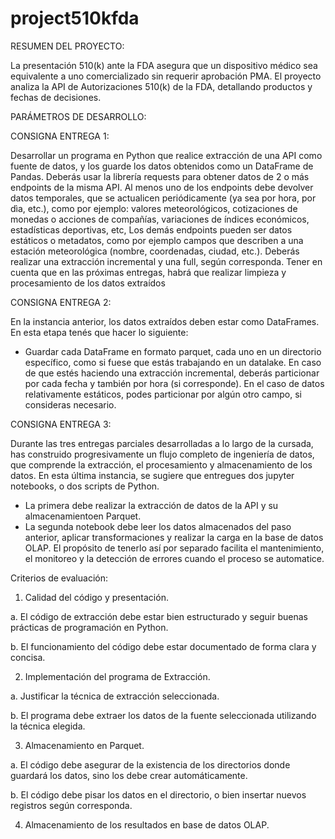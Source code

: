 # project510kfda
RESUMEN DEL PROYECTO:

La presentación 510(k) ante la FDA asegura que un dispositivo médico sea equivalente a uno comercializado sin requerir aprobación PMA. El proyecto analiza la API de Autorizaciones 510(k) de la FDA, detallando productos y fechas de decisiones.

PARÁMETROS DE DESARROLLO:

CONSIGNA ENTREGA 1:

Desarrollar un programa en Python que realice extracción de una API como fuente de datos, y los guarde los datos obtenidos como un DataFrame de Pandas. Deberás usar la librería requests para obtener datos de 2 o más endpoints de la misma API. Al menos uno de los endpoints debe devolver datos temporales, que se actualicen periódicamente (ya sea por hora, por dìa, etc.), como por ejemplo: valores
meteorológicos, cotizaciones de monedas o acciones de compañías, variaciones de índices económicos, estadísticas deportivas, etc, Los demás endpoints pueden ser datos estáticos o metadatos, como por ejemplo campos que describen a una estación meteorológica (nombre, coordenadas, ciudad, etc.). Deberás realizar una extracción incremental y una full, según corresponda.
Tener en cuenta que en las próximas entregas, habrá que realizar limpieza y procesamiento de los datos extraídos

CONSIGNA ENTREGA 2:

En la instancia anterior, los datos extraídos deben estar como DataFrames. En esta etapa tenés que hacer lo siguiente:
- Guardar cada DataFrame en formato parquet, cada uno en un directorio específico, como si fuese que estás trabajando en un datalake. En caso de que estés haciendo una extracción incremental, deberás particionar por cada fecha y también por hora (si corresponde). En el caso de datos relativamente estáticos, podes particionar por algún otro campo, si consideras necesario.

CONSIGNA ENTREGA 3:

Durante las tres entregas parciales desarrolladas a lo largo de la cursada, has construido progresivamente un flujo completo de ingeniería de datos, que comprende la extracción, el procesamiento y almacenamiento de los datos. En esta última instancia, se sugiere que entregues dos jupyter notebooks, o dos scripts de Python.
- La primera debe realizar la extracción de datos de la API y su almacenamientoen Parquet.
- La segunda notebook debe leer los datos almacenados del paso anterior, aplicar transformaciones y realizar la carga en la base de datos OLAP.
El propósito de tenerlo así por separado facilita el mantenimiento, el monitoreo y la detección de errores cuando el proceso se automatice.

Criterios de evaluación:

1. Calidad del código y presentación.
   
  a. El código de extracción debe estar bien estructurado y seguir buenas prácticas de programación en Python.
  
  b. El funcionamiento del código debe estar documentado de forma clara y concisa.
  
2. Implementación del programa de Extracción.
   
  a. Justificar la técnica de extracción seleccionada.
  
  b. El programa debe extraer los datos de la fuente seleccionada utilizando la técnica elegida.
  
3. Almacenamiento en Parquet.
   
  a. El código debe asegurar de la existencia de los directorios donde guardará los datos, sino los debe crear automáticamente.
  
  b. El código debe pisar los datos en el directorio, o bien insertar nuevos registros según corresponda.
  
4. Almacenamiento de los resultados en base de datos OLAP.

